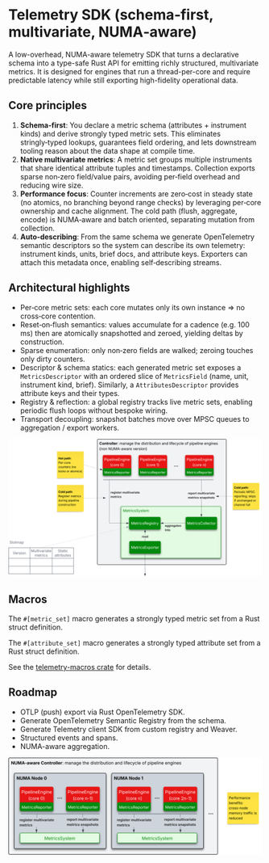# Telemetry SDK (schema‑first, multivariate, NUMA‑aware)

A low-overhead, NUMA-aware telemetry SDK that turns a declarative schema into a
type-safe Rust API for emitting richly structured, multivariate metrics. It is
designed for engines that run a thread-per-core and require predictable latency
while still exporting high-fidelity operational data.

## Core principles

1. **Schema‑first**: You declare a metric schema (attributes + instrument kinds)
   and derive strongly typed metric sets. This eliminates stringly‑typed
   lookups, guarantees field ordering, and lets downstream tooling reason about
   the data shape at compile time.
2. **Native multivariate metrics**: A metric set groups multiple instruments
   that share identical attribute tuples and timestamps. Collection exports
   sparse non‑zero field/value pairs, avoiding per‑field overhead and reducing
   wire size.
3. **Performance focus**: Counter increments are zero‑cost in steady state (no
   atomics, no branching beyond range checks) by leveraging per‑core ownership
   and cache alignment. The cold path (flush, aggregate, encode) is NUMA‑aware
   and batch oriented, separating mutation from collection.
4. **Auto‑describing**: From the same schema we generate OpenTelemetry semantic
   descriptors so the system can describe its own telemetry: instrument kinds,
   units, brief docs, and attribute keys. Exporters can attach this metadata
   once, enabling self‑describing streams.

## Architectural highlights

- Per‑core metric sets: each core mutates only its own instance => no cross‑core
  contention.
- Reset‑on‑flush semantics: values accumulate for a cadence (e.g. 100 ms) then
  are atomically snapshotted and zeroed, yielding deltas by construction.
- Sparse enumeration: only non‑zero fields are walked; zeroing touches only
  dirty counters.
- Descriptor & schema statics: each generated metric set exposes a
  `MetricsDescriptor` with an ordered slice of `MetricsField` (name, unit,
  instrument kind, brief). Similarly, a `AttributesDescriptor` provides
  attribute keys and their types.
- Registry & reflection: a global registry tracks live metric sets, enabling
  periodic flush loops without bespoke wiring.
- Transport decoupling: snapshot batches move over MPSC queues to
  aggregation / export workers.

![Architecture Phase 1](assets/Metrics%20Phase%201.svg)

## Macros

The `#[metric_set]` macro generates a strongly typed metric set from a Rust
struct definition.

The `#[attribute_set]` macro generates a strongly typed attribute set from a
Rust struct definition.

See the [telemetry-macros crate](../telemetry-macros) for details.

## Roadmap

- OTLP (push) export via Rust OpenTelemetry SDK.
- Generate OpenTelemetry Semantic Registry from the schema.
- Generate Telemetry client SDK from custom registry and Weaver.
- Structured events and spans.
- NUMA-aware aggregation.

![Architecture Phase 2](assets/Metrics%20Phase%202.svg)
